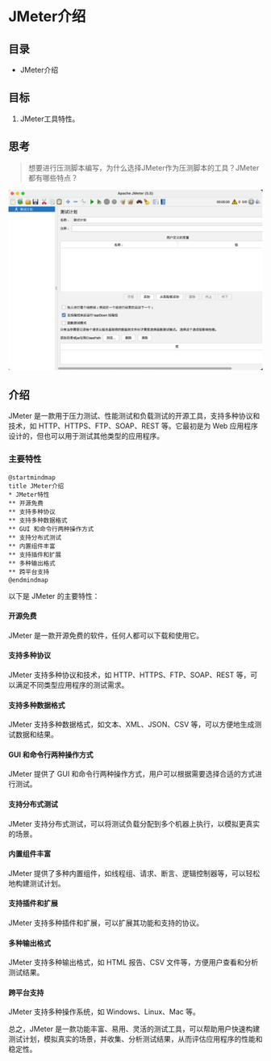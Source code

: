# JMeter介绍

## 目录

- JMeter介绍

## 目标

1. JMeter工具特性。

## 思考

> 想要进行压测脚本编写，为什么选择JMeter作为压测脚本的工具？JMeter都有哪些特点？

![](assets/20230206105644.png)


## 介绍

JMeter 是一款用于压力测试、性能测试和负载测试的开源工具，支持多种协议和技术，如 HTTP、HTTPS、FTP、SOAP、REST 等。它最初是为 Web 应用程序设计的，但也可以用于测试其他类型的应用程序。

### 主要特性


```plantuml
@startmindmap
title JMeter介绍
* JMeter特性
** 开源免费
** 支持多种协议
** 支持多种数据格式
** GUI 和命令行两种操作方式
** 支持分布式测试
** 内置组件丰富
** 支持插件和扩展
** 多种输出格式
** 跨平台支持
@endmindmap
```


以下是 JMeter 的主要特性：

#### 开源免费

JMeter 是一款开源免费的软件，任何人都可以下载和使用它。

#### 支持多种协议

JMeter 支持多种协议和技术，如 HTTP、HTTPS、FTP、SOAP、REST 等，可以满足不同类型应用程序的测试需求。

#### 支持多种数据格式

JMeter 支持多种数据格式，如文本、XML、JSON、CSV 等，可以方便地生成测试数据和结果。

#### GUI 和命令行两种操作方式

JMeter 提供了 GUI 和命令行两种操作方式，用户可以根据需要选择合适的方式进行测试。

#### 支持分布式测试

JMeter 支持分布式测试，可以将测试负载分配到多个机器上执行，以模拟更真实的场景。

#### 内置组件丰富

JMeter 提供了多种内置组件，如线程组、请求、断言、逻辑控制器等，可以轻松地构建测试计划。

#### 支持插件和扩展

JMeter 支持多种插件和扩展，可以扩展其功能和支持的协议。

#### 多种输出格式

JMeter 支持多种输出格式，如 HTML 报告、CSV 文件等，方便用户查看和分析测试结果。

#### 跨平台支持

JMeter 支持多种操作系统，如 Windows、Linux、Mac 等。

总之，JMeter 是一款功能丰富、易用、灵活的测试工具，可以帮助用户快速构建测试计划，模拟真实的场景，并收集、分析测试结果，从而评估应用程序的性能和稳定性。
